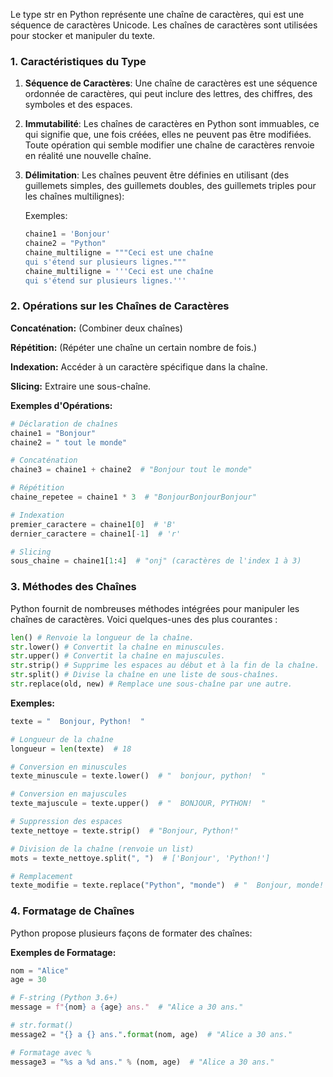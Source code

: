 Le type str en Python représente une chaîne de caractères, qui est une séquence de caractères Unicode. Les chaînes de caractères sont utilisées pour stocker et manipuler du texte.

### 1. Caractéristiques du Type 

1. **Séquence de Caractères**: Une chaîne de caractères est une séquence ordonnée de caractères, qui peut inclure des lettres, des chiffres, des symboles et des espaces.

2. **Immutabilité**: Les chaînes de caractères en Python sont immuables, ce qui signifie que, une fois créées, elles ne peuvent pas être modifiées. Toute opération qui semble modifier une chaîne de caractères renvoie en réalité une nouvelle chaîne.

3. **Délimitation**: Les chaînes peuvent être définies en utilisant (des guillemets simples, des guillemets doubles, des guillemets triples pour les chaînes multilignes):

    Exemples:
    
    ```python
    chaine1 = 'Bonjour'
    chaine2 = "Python"
    chaine_multiligne = """Ceci est une chaîne
    qui s'étend sur plusieurs lignes."""
    chaine_multiligne = '''Ceci est une chaîne
    qui s'étend sur plusieurs lignes.'''
    ```

### 2. Opérations sur les Chaînes de Caractères

**Concaténation:** (Combiner deux chaînes)

**Répétition:** (Répéter une chaîne un certain nombre de fois.)

**Indexation:** Accéder à un caractère spécifique dans la chaîne.

**Slicing:** Extraire une sous-chaîne.

**Exemples d'Opérations:**

```python
# Déclaration de chaînes
chaine1 = "Bonjour"
chaine2 = " tout le monde"

# Concaténation
chaine3 = chaine1 + chaine2  # "Bonjour tout le monde"

# Répétition
chaine_repetee = chaine1 * 3  # "BonjourBonjourBonjour"

# Indexation
premier_caractere = chaine1[0]  # 'B'
dernier_caractere = chaine1[-1]  # 'r'

# Slicing
sous_chaine = chaine1[1:4]  # "onj" (caractères de l'index 1 à 3)
```

### 3. Méthodes des Chaînes

Python fournit de nombreuses méthodes intégrées pour manipuler les chaînes de caractères. Voici quelques-unes des plus courantes :

```python
len() # Renvoie la longueur de la chaîne.
str.lower() # Convertit la chaîne en minuscules.
str.upper() # Convertit la chaîne en majuscules.
str.strip() # Supprime les espaces au début et à la fin de la chaîne.
str.split() # Divise la chaîne en une liste de sous-chaînes.
str.replace(old, new) # Remplace une sous-chaîne par une autre.
```

**Exemples:**

```python
texte = "  Bonjour, Python!  "

# Longueur de la chaîne
longueur = len(texte)  # 18

# Conversion en minuscules
texte_minuscule = texte.lower()  # "  bonjour, python!  "

# Conversion en majuscules
texte_majuscule = texte.upper()  # "  BONJOUR, PYTHON!  "

# Suppression des espaces
texte_nettoye = texte.strip()  # "Bonjour, Python!"

# Division de la chaîne (renvoie un list)
mots = texte_nettoye.split(", ")  # ['Bonjour', 'Python!']

# Remplacement
texte_modifie = texte.replace("Python", "monde")  # "  Bonjour, monde!  "
```

### 4. Formatage de Chaînes

Python propose plusieurs façons de formater des chaînes:

**Exemples de Formatage:**

```python
nom = "Alice"
age = 30

# F-string (Python 3.6+)
message = f"{nom} a {age} ans."  # "Alice a 30 ans."

# str.format()
message2 = "{} a {} ans.".format(nom, age)  # "Alice a 30 ans."

# Formatage avec %
message3 = "%s a %d ans." % (nom, age)  # "Alice a 30 ans."
```